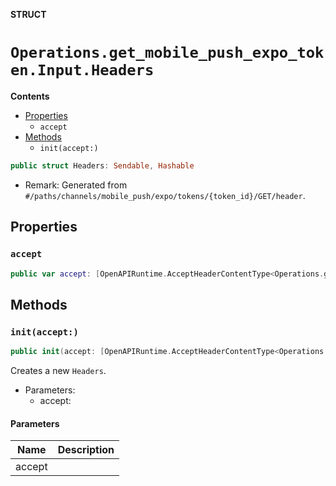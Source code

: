**STRUCT**

# `Operations.get_mobile_push_expo_token.Input.Headers`

**Contents**

- [Properties](#properties)
  - `accept`
- [Methods](#methods)
  - `init(accept:)`

```swift
public struct Headers: Sendable, Hashable
```

- Remark: Generated from `#/paths/channels/mobile_push/expo/tokens/{token_id}/GET/header`.

## Properties
### `accept`

```swift
public var accept: [OpenAPIRuntime.AcceptHeaderContentType<Operations.get_mobile_push_expo_token.AcceptableContentType>]
```

## Methods
### `init(accept:)`

```swift
public init(accept: [OpenAPIRuntime.AcceptHeaderContentType<Operations.get_mobile_push_expo_token.AcceptableContentType>] = .defaultValues())
```

Creates a new `Headers`.

- Parameters:
  - accept:

#### Parameters

| Name | Description |
| ---- | ----------- |
| accept |  |